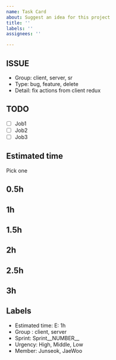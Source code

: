 ```yaml
---
name: Task Card
about: Suggest an idea for this project
title: ''
labels: ''
assignees: ''

---
```


## ISSUE
- Group: client, server, sr
- Type: bug, feature, delete
- Detail: fix actions from client redux

## TODO
- [ ] Job1
- [ ] Job2
- [ ] Job3

## Estimated time
Pick one

## 0.5h
## 1h
## 1.5h
## 2h
## 2.5h
## 3h

## Labels
- Estimated time: E: 1h
- Group : client, server
- Sprint: Sprint__NUMBER__
- Urgency: High, Middle, Low
- Member: Junseok, JaeWoo
